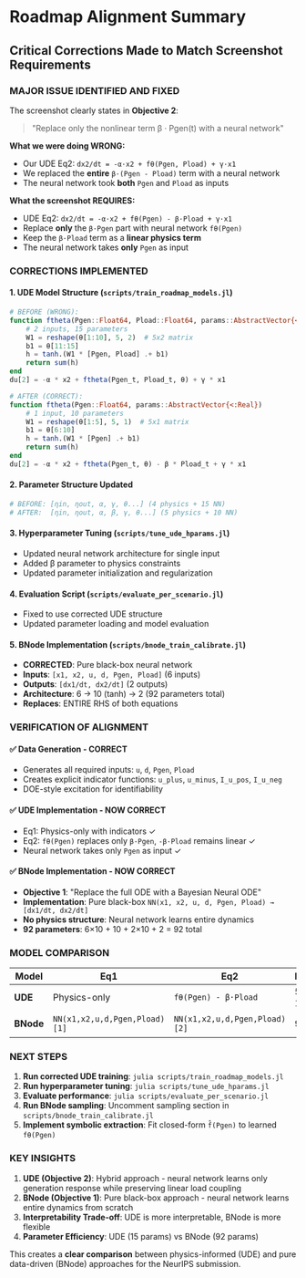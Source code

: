 # Roadmap Alignment Summary

## Critical Corrections Made to Match Screenshot Requirements

### **MAJOR ISSUE IDENTIFIED AND FIXED**

The screenshot clearly states in **Objective 2**: 
> "Replace only the nonlinear term β · Pgen(t) with a neural network"

**What we were doing WRONG:**
- Our UDE Eq2: `dx2/dt = -α·x2 + fθ(Pgen, Pload) + γ·x1`
- We replaced the **entire** `β·(Pgen - Pload)` term with a neural network
- The neural network took **both** `Pgen` and `Pload` as inputs

**What the screenshot REQUIRES:**
- UDE Eq2: `dx2/dt = -α·x2 + fθ(Pgen) - β·Pload + γ·x1`
- Replace **only** the `β·Pgen` part with neural network `fθ(Pgen)`
- Keep the `β·Pload` term as a **linear physics term**
- The neural network takes **only** `Pgen` as input

### **CORRECTIONS IMPLEMENTED**

#### 1. **UDE Model Structure (`scripts/train_roadmap_models.jl`)**
```julia
# BEFORE (WRONG):
function ftheta(Pgen::Float64, Pload::Float64, params::AbstractVector{<:Real})
    # 2 inputs, 15 parameters
    W1 = reshape(θ[1:10], 5, 2)  # 5x2 matrix
    b1 = θ[11:15]
    h = tanh.(W1 * [Pgen, Pload] .+ b1)
    return sum(h)
end
du[2] = -α * x2 + ftheta(Pgen_t, Pload_t, θ) + γ * x1

# AFTER (CORRECT):
function ftheta(Pgen::Float64, params::AbstractVector{<:Real})
    # 1 input, 10 parameters
    W1 = reshape(θ[1:5], 5, 1)  # 5x1 matrix
    b1 = θ[6:10]
    h = tanh.(W1 * [Pgen] .+ b1)
    return sum(h)
end
du[2] = -α * x2 + ftheta(Pgen_t, θ) - β * Pload_t + γ * x1
```

#### 2. **Parameter Structure Updated**
```julia
# BEFORE: [ηin, ηout, α, γ, θ...] (4 physics + 15 NN)
# AFTER:  [ηin, ηout, α, β, γ, θ...] (5 physics + 10 NN)
```

#### 3. **Hyperparameter Tuning (`scripts/tune_ude_hparams.jl`)**
- Updated neural network architecture for single input
- Added β parameter to physics constraints
- Updated parameter initialization and regularization

#### 4. **Evaluation Script (`scripts/evaluate_per_scenario.jl`)**
- Fixed to use corrected UDE structure
- Updated parameter loading and model evaluation

#### 5. **BNode Implementation (`scripts/bnode_train_calibrate.jl`)**
- **CORRECTED**: Pure black-box neural network
- **Inputs**: `[x1, x2, u, d, Pgen, Pload]` (6 inputs)
- **Outputs**: `[dx1/dt, dx2/dt]` (2 outputs)
- **Architecture**: 6 → 10 (tanh) → 2 (92 parameters total)
- **Replaces**: ENTIRE RHS of both equations

### **VERIFICATION OF ALIGNMENT**

#### ✅ **Data Generation** - CORRECT
- Generates all required inputs: `u`, `d`, `Pgen`, `Pload`
- Creates explicit indicator functions: `u_plus`, `u_minus`, `I_u_pos`, `I_u_neg`
- DOE-style excitation for identifiability

#### ✅ **UDE Implementation** - NOW CORRECT
- Eq1: Physics-only with indicators ✓
- Eq2: `fθ(Pgen)` replaces only `β·Pgen`, `-β·Pload` remains linear ✓
- Neural network takes only `Pgen` as input ✓

#### ✅ **BNode Implementation** - NOW CORRECT
- **Objective 1**: "Replace the full ODE with a Bayesian Neural ODE"
- **Implementation**: Pure black-box `NN(x1, x2, u, d, Pgen, Pload) → [dx1/dt, dx2/dt]`
- **No physics structure**: Neural network learns entire dynamics
- **92 parameters**: 6×10 + 10 + 2×10 + 2 = 92 total

### **MODEL COMPARISON**

| Model | Eq1 | Eq2 | Parameters | Interpretability |
|-------|-----|-----|------------|------------------|
| **UDE** | Physics-only | `fθ(Pgen) - β·Pload` | 5 physics + 10 NN | High (hybrid) |
| **BNode** | `NN(x1,x2,u,d,Pgen,Pload)[1]` | `NN(x1,x2,u,d,Pgen,Pload)[2]` | 92 NN only | Low (black-box) |

### **NEXT STEPS**

1. **Run corrected UDE training**: `julia scripts/train_roadmap_models.jl`
2. **Run hyperparameter tuning**: `julia scripts/tune_ude_hparams.jl`
3. **Evaluate performance**: `julia scripts/evaluate_per_scenario.jl`
4. **Run BNode sampling**: Uncomment sampling section in `scripts/bnode_train_calibrate.jl`
5. **Implement symbolic extraction**: Fit closed-form `f̂(Pgen)` to learned `fθ(Pgen)`

### **KEY INSIGHTS**

1. **UDE (Objective 2)**: Hybrid approach - neural network learns only generation response while preserving linear load coupling
2. **BNode (Objective 1)**: Pure black-box approach - neural network learns entire dynamics from scratch
3. **Interpretability Trade-off**: UDE is more interpretable, BNode is more flexible
4. **Parameter Efficiency**: UDE (15 params) vs BNode (92 params)

This creates a **clear comparison** between physics-informed (UDE) and pure data-driven (BNode) approaches for the NeurIPS submission.
